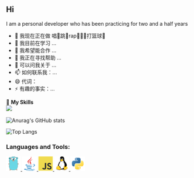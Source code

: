 ## Hi 

I am a personal developer who has been practicing for two and a half years

- 🔭 我现在正在做 唱🎤跳🕺rap🧑🏻‍🎤打篮球🏀
- 🌱 我目前在学习 ...
- 👯 我希望能合作 ...
- 🤔 我正在寻找帮助 ...
- 💬 可以问我关于 ...
- 📫 如何联系我：...
- 😄 代词：
- ⚡ 有趣的事实：...

🌟 **My Skills**  
![](https://img.shields.io/badge/-Python-3e74a2?style=flat-square&logo=Python&logoColor=fff)



![Anurag's GitHub stats](https://github-readme-stats.vercel.app/api?username=afterow&show_icons=true)



![Top Langs](https://github-readme-stats.vercel.app/api/top-langs/?username=afterow)


<h3 align="left">Languages and Tools:</h3>
<p align="left">
    <a href="https://golang.org" target="_blank" rel="noreferrer">
        <img src="https://raw.githubusercontent.com/devicons/devicon/master/icons/go/go-original.svg" alt="go" width="40" height="40"/> 
    </a>
    <a href="https://www.java.com" target="_blank" rel="noreferrer">
        <img src="https://raw.githubusercontent.com/devicons/devicon/master/icons/java/java-original.svg" alt="java" width="40" height="40"/> 
    </a>
    <a href="https://developer.mozilla.org/en-US/docs/Web/JavaScript" target="_blank" rel="noreferrer">
        <img src="https://raw.githubusercontent.com/devicons/devicon/master/icons/javascript/javascript-original.svg" alt="javascript" width="40" height="40"/> 
    </a>
    <a href="https://www.linux.org/" target="_blank" rel="noreferrer">
        <img src="https://raw.githubusercontent.com/devicons/devicon/master/icons/linux/linux-original.svg" alt="linux" width="40" height="40"/> 
    </a>
    <a href="https://www.python.org" target="_blank" rel="noreferrer">
        <img src="https://raw.githubusercontent.com/devicons/devicon/master/icons/python/python-original.svg" alt="python" width="40" height="40"/> 
    </a>
</p>



